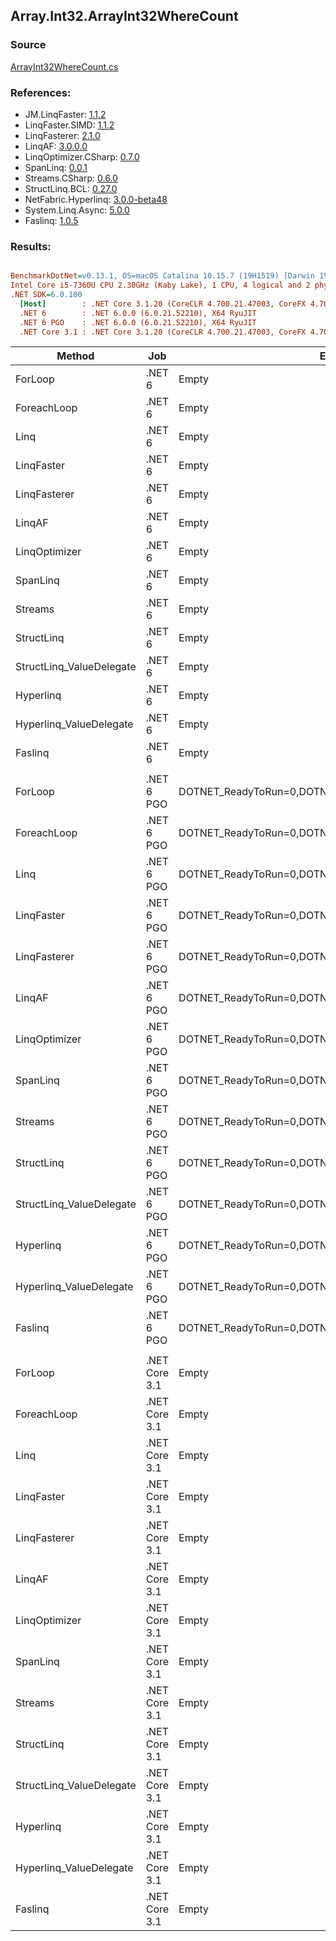 ﻿## Array.Int32.ArrayInt32WhereCount

### Source
[ArrayInt32WhereCount.cs](../LinqBenchmarks/Array/Int32/ArrayInt32WhereCount.cs)

### References:
- JM.LinqFaster: [1.1.2](https://www.nuget.org/packages/JM.LinqFaster/1.1.2)
- LinqFaster.SIMD: [1.1.2](https://www.nuget.org/packages/LinqFaster.SIMD/1.0.3)
- LinqFasterer: [2.1.0](https://www.nuget.org/packages/LinqFasterer/2.1.0)
- LinqAF: [3.0.0.0](https://www.nuget.org/packages/LinqAF/3.0.0.0)
- LinqOptimizer.CSharp: [0.7.0](https://www.nuget.org/packages/LinqOptimizer.CSharp/0.7.0)
- SpanLinq: [0.0.1](https://www.nuget.org/packages/SpanLinq/0.0.1)
- Streams.CSharp: [0.6.0](https://www.nuget.org/packages/Streams.CSharp/0.6.0)
- StructLinq.BCL: [0.27.0](https://www.nuget.org/packages/StructLinq/0.27.0)
- NetFabric.Hyperlinq: [3.0.0-beta48](https://www.nuget.org/packages/NetFabric.Hyperlinq/3.0.0-beta48)
- System.Linq.Async: [5.0.0](https://www.nuget.org/packages/System.Linq.Async/5.0.0)
- Faslinq: [1.0.5](https://www.nuget.org/packages/Faslinq/1.0.5)

### Results:
``` ini

BenchmarkDotNet=v0.13.1, OS=macOS Catalina 10.15.7 (19H1519) [Darwin 19.6.0]
Intel Core i5-7360U CPU 2.30GHz (Kaby Lake), 1 CPU, 4 logical and 2 physical cores
.NET SDK=6.0.100
  [Host]        : .NET Core 3.1.20 (CoreCLR 4.700.21.47003, CoreFX 4.700.21.47101), X64 RyuJIT
  .NET 6        : .NET 6.0.0 (6.0.21.52210), X64 RyuJIT
  .NET 6 PGO    : .NET 6.0.0 (6.0.21.52210), X64 RyuJIT
  .NET Core 3.1 : .NET Core 3.1.20 (CoreCLR 4.700.21.47003, CoreFX 4.700.21.47101), X64 RyuJIT


```
|                   Method |           Job |                                                EnvironmentVariables |       Runtime | Count |      Mean |    Error |   StdDev |         Ratio | RatioSD |  Gen 0 | Allocated |
|------------------------- |-------------- |-------------------------------------------------------------------- |-------------- |------ |----------:|---------:|---------:|--------------:|--------:|-------:|----------:|
|                  ForLoop |        .NET 6 |                                                               Empty |      .NET 6.0 |   100 |  72.47 ns | 0.898 ns | 0.796 ns |      baseline |         |      - |         - |
|              ForeachLoop |        .NET 6 |                                                               Empty |      .NET 6.0 |   100 |  72.07 ns | 0.584 ns | 0.518 ns |  1.01x faster |   0.01x |      - |         - |
|                     Linq |        .NET 6 |                                                               Empty |      .NET 6.0 |   100 | 851.16 ns | 3.191 ns | 2.664 ns | 11.74x slower |   0.14x | 0.0153 |      32 B |
|               LinqFaster |        .NET 6 |                                                               Empty |      .NET 6.0 |   100 | 266.28 ns | 1.322 ns | 1.172 ns |  3.67x slower |   0.04x |      - |         - |
|             LinqFasterer |        .NET 6 |                                                               Empty |      .NET 6.0 |   100 | 220.59 ns | 0.202 ns | 0.179 ns |  3.04x slower |   0.03x |      - |         - |
|                   LinqAF |        .NET 6 |                                                               Empty |      .NET 6.0 |   100 | 232.30 ns | 0.100 ns | 0.089 ns |  3.21x slower |   0.03x |      - |         - |
|            LinqOptimizer |        .NET 6 |                                                               Empty |      .NET 6.0 |   100 | 567.32 ns | 1.519 ns | 1.268 ns |  7.82x slower |   0.09x | 0.0114 |      24 B |
|                 SpanLinq |        .NET 6 |                                                               Empty |      .NET 6.0 |   100 | 289.39 ns | 1.074 ns | 0.897 ns |  3.99x slower |   0.05x |      - |         - |
|                  Streams |        .NET 6 |                                                               Empty |      .NET 6.0 |   100 | 500.15 ns | 6.232 ns | 5.830 ns |  6.91x slower |   0.12x | 0.1717 |     360 B |
|               StructLinq |        .NET 6 |                                                               Empty |      .NET 6.0 |   100 | 269.55 ns | 0.383 ns | 0.340 ns |  3.72x slower |   0.04x | 0.0305 |      64 B |
| StructLinq_ValueDelegate |        .NET 6 |                                                               Empty |      .NET 6.0 |   100 |  92.08 ns | 0.081 ns | 0.076 ns |  1.27x slower |   0.01x |      - |         - |
|                Hyperlinq |        .NET 6 |                                                               Empty |      .NET 6.0 |   100 | 188.81 ns | 0.127 ns | 0.100 ns |  2.61x slower |   0.03x |      - |         - |
|  Hyperlinq_ValueDelegate |        .NET 6 |                                                               Empty |      .NET 6.0 |   100 |  84.40 ns | 0.107 ns | 0.095 ns |  1.16x slower |   0.01x |      - |         - |
|                  Faslinq |        .NET 6 |                                                               Empty |      .NET 6.0 |   100 | 432.60 ns | 8.144 ns | 8.714 ns |  5.99x slower |   0.16x | 0.2027 |     424 B |
|                          |               |                                                                     |               |       |           |          |          |               |         |        |           |
|                  ForLoop |    .NET 6 PGO | DOTNET_ReadyToRun=0,DOTNET_TC_QuickJitForLoops=1,DOTNET_TieredPGO=1 |      .NET 6.0 |   100 |  72.43 ns | 0.787 ns | 0.736 ns |      baseline |         |      - |         - |
|              ForeachLoop |    .NET 6 PGO | DOTNET_ReadyToRun=0,DOTNET_TC_QuickJitForLoops=1,DOTNET_TieredPGO=1 |      .NET 6.0 |   100 |  72.68 ns | 0.729 ns | 0.682 ns |  1.00x slower |   0.01x |      - |         - |
|                     Linq |    .NET 6 PGO | DOTNET_ReadyToRun=0,DOTNET_TC_QuickJitForLoops=1,DOTNET_TieredPGO=1 |      .NET 6.0 |   100 | 326.41 ns | 0.723 ns | 0.604 ns |  4.51x slower |   0.05x | 0.0153 |      32 B |
|               LinqFaster |    .NET 6 PGO | DOTNET_ReadyToRun=0,DOTNET_TC_QuickJitForLoops=1,DOTNET_TieredPGO=1 |      .NET 6.0 |   100 | 262.64 ns | 0.841 ns | 0.745 ns |  3.63x slower |   0.04x |      - |         - |
|             LinqFasterer |    .NET 6 PGO | DOTNET_ReadyToRun=0,DOTNET_TC_QuickJitForLoops=1,DOTNET_TieredPGO=1 |      .NET 6.0 |   100 | 263.01 ns | 0.213 ns | 0.166 ns |  3.63x slower |   0.04x |      - |         - |
|                   LinqAF |    .NET 6 PGO | DOTNET_ReadyToRun=0,DOTNET_TC_QuickJitForLoops=1,DOTNET_TieredPGO=1 |      .NET 6.0 |   100 | 263.20 ns | 0.439 ns | 0.389 ns |  3.63x slower |   0.04x |      - |         - |
|            LinqOptimizer |    .NET 6 PGO | DOTNET_ReadyToRun=0,DOTNET_TC_QuickJitForLoops=1,DOTNET_TieredPGO=1 |      .NET 6.0 |   100 | 586.81 ns | 1.659 ns | 1.385 ns |  8.10x slower |   0.08x | 0.0114 |      24 B |
|                 SpanLinq |    .NET 6 PGO | DOTNET_ReadyToRun=0,DOTNET_TC_QuickJitForLoops=1,DOTNET_TieredPGO=1 |      .NET 6.0 |   100 | 350.15 ns | 0.398 ns | 0.353 ns |  4.83x slower |   0.05x |      - |         - |
|                  Streams |    .NET 6 PGO | DOTNET_ReadyToRun=0,DOTNET_TC_QuickJitForLoops=1,DOTNET_TieredPGO=1 |      .NET 6.0 |   100 | 569.27 ns | 4.193 ns | 3.922 ns |  7.86x slower |   0.10x | 0.1717 |     360 B |
|               StructLinq |    .NET 6 PGO | DOTNET_ReadyToRun=0,DOTNET_TC_QuickJitForLoops=1,DOTNET_TieredPGO=1 |      .NET 6.0 |   100 | 296.37 ns | 0.330 ns | 0.275 ns |  4.09x slower |   0.04x | 0.0305 |      64 B |
| StructLinq_ValueDelegate |    .NET 6 PGO | DOTNET_ReadyToRun=0,DOTNET_TC_QuickJitForLoops=1,DOTNET_TieredPGO=1 |      .NET 6.0 |   100 | 102.61 ns | 0.257 ns | 0.240 ns |  1.42x slower |   0.02x |      - |         - |
|                Hyperlinq |    .NET 6 PGO | DOTNET_ReadyToRun=0,DOTNET_TC_QuickJitForLoops=1,DOTNET_TieredPGO=1 |      .NET 6.0 |   100 | 239.54 ns | 2.354 ns | 2.087 ns |  3.31x slower |   0.05x |      - |         - |
|  Hyperlinq_ValueDelegate |    .NET 6 PGO | DOTNET_ReadyToRun=0,DOTNET_TC_QuickJitForLoops=1,DOTNET_TieredPGO=1 |      .NET 6.0 |   100 |  93.98 ns | 1.375 ns | 1.148 ns |  1.30x slower |   0.02x |      - |         - |
|                  Faslinq |    .NET 6 PGO | DOTNET_ReadyToRun=0,DOTNET_TC_QuickJitForLoops=1,DOTNET_TieredPGO=1 |      .NET 6.0 |   100 | 425.04 ns | 0.625 ns | 0.522 ns |  5.87x slower |   0.06x | 0.2027 |     424 B |
|                          |               |                                                                     |               |       |           |          |          |               |         |        |           |
|                  ForLoop | .NET Core 3.1 |                                                               Empty | .NET Core 3.1 |   100 |  66.24 ns | 0.072 ns | 0.060 ns |      baseline |         |      - |         - |
|              ForeachLoop | .NET Core 3.1 |                                                               Empty | .NET Core 3.1 |   100 |  71.72 ns | 0.228 ns | 0.190 ns |  1.08x slower |   0.00x |      - |         - |
|                     Linq | .NET Core 3.1 |                                                               Empty | .NET Core 3.1 |   100 | 711.40 ns | 3.375 ns | 2.992 ns | 10.74x slower |   0.04x | 0.0153 |      32 B |
|               LinqFaster | .NET Core 3.1 |                                                               Empty | .NET Core 3.1 |   100 | 226.12 ns | 1.549 ns | 1.449 ns |  3.41x slower |   0.02x |      - |         - |
|             LinqFasterer | .NET Core 3.1 |                                                               Empty | .NET Core 3.1 |   100 | 232.84 ns | 0.223 ns | 0.208 ns |  3.52x slower |   0.01x |      - |         - |
|                   LinqAF | .NET Core 3.1 |                                                               Empty | .NET Core 3.1 |   100 | 247.16 ns | 0.151 ns | 0.134 ns |  3.73x slower |   0.00x |      - |         - |
|            LinqOptimizer | .NET Core 3.1 |                                                               Empty | .NET Core 3.1 |   100 | 720.96 ns | 4.920 ns | 4.108 ns | 10.88x slower |   0.06x | 0.0267 |      56 B |
|                 SpanLinq | .NET Core 3.1 |                                                               Empty | .NET Core 3.1 |   100 | 432.80 ns | 1.048 ns | 0.981 ns |  6.53x slower |   0.01x |      - |         - |
|                  Streams | .NET Core 3.1 |                                                               Empty | .NET Core 3.1 |   100 | 488.25 ns | 3.360 ns | 2.979 ns |  7.37x slower |   0.04x | 0.1717 |     360 B |
|               StructLinq | .NET Core 3.1 |                                                               Empty | .NET Core 3.1 |   100 | 455.29 ns | 0.602 ns | 0.534 ns |  6.87x slower |   0.01x | 0.0305 |      64 B |
| StructLinq_ValueDelegate | .NET Core 3.1 |                                                               Empty | .NET Core 3.1 |   100 | 145.58 ns | 0.146 ns | 0.137 ns |  2.20x slower |   0.00x |      - |         - |
|                Hyperlinq | .NET Core 3.1 |                                                               Empty | .NET Core 3.1 |   100 | 299.68 ns | 0.470 ns | 0.417 ns |  4.52x slower |   0.01x |      - |         - |
|  Hyperlinq_ValueDelegate | .NET Core 3.1 |                                                               Empty | .NET Core 3.1 |   100 |  95.25 ns | 0.184 ns | 0.163 ns |  1.44x slower |   0.00x |      - |         - |
|                  Faslinq | .NET Core 3.1 |                                                               Empty | .NET Core 3.1 |   100 | 372.78 ns | 1.108 ns | 1.037 ns |  5.63x slower |   0.02x | 0.2027 |     424 B |
